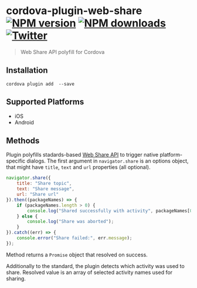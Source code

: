 # cordova-plugin-web-share<br>[![NPM version][npm-version]][npm-url] [![NPM downloads][npm-downloads]][npm-url] [![Twitter][twitter-follow]][twitter-url]
> Web Share API polyfill for Cordova

## Installation

    cordova plugin add  --save

## Supported Platforms

- iOS
- Android

## Methods

Plugin polyfills stadards-based [Web Share API](https://wicg.github.io/web-share/) to trigger native platform-specific dialogs. The first argument in `navigator.share` is an options object, that might have `title`, `text` and `url` properties (all optional).

```js
navigator.share({
    title: "Share topic",
    text: "Share message",
    url: "Share url"
}).then((packageNames) => {
    if (packageNames.length > 0) {
        console.log("Shared successfully with activity", packageNames[0]);
    } else {
        console.log("Share was aborted");
    }
}).catch((err) => {
    console.error("Share failed:", err.message);
});
```

Method returns a `Promise` object that resolved on success.

Additionally to the standard, the plugin detects which activity was used to share. Resolved value is an array of selected activity names used for sharing.

[npm-url]: https://www.npmjs.com/package/cordova-plugin-web-share
[npm-version]: https://img.shields.io/npm/v/cordova-plugin-web-share.svg
[npm-downloads]: https://img.shields.io/npm/dm/cordova-plugin-web-share.svg
[twitter-url]: https://twitter.com/chemerisuk
[twitter-follow]: https://img.shields.io/twitter/follow/chemerisuk.svg?style=social&label=Follow%20me
